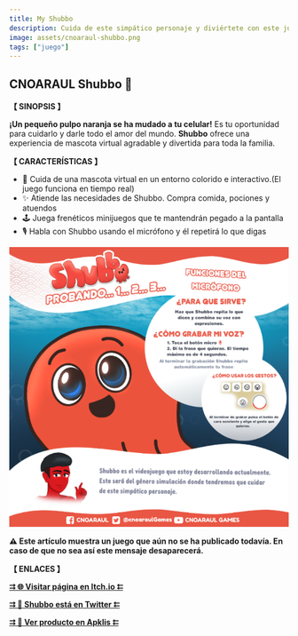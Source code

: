 ```yaml
---
title: My Shubbo
description: Cuida de este simpático personaje y diviértete con este juego de mascota virtual
image: assets/cnoaraul-shubbo.png
tags: ["juego"]
---
```

## CNOARAUL Shubbo 🐙


**【 SINOPSIS 】**

**¡Un pequeño pulpo naranja se ha mudado a tu celular!** Es tu oportunidad para cuidarlo y darle todo el amor del mundo.
**Shubbo** ofrece una experiencia de mascota virtual agradable y divertida para toda la familia.

**【 CARACTERÍSTICAS 】**

* 📱 Cuida de una mascota virtual en un entorno colorido e interactivo.(El juego funciona en tiempo real)
* ✨ Atiende las necesidades de Shubbo. Compra comida, pociones y atuendos
* 🕹 Juega frenéticos minijuegos que te mantendrán pegado a la pantalla
* 🎙 Habla con Shubbo usando el micrófono y él repetirá lo que digas

![freature_mic](assets/feature_image1.png)


**⚠ Este artículo muestra un juego que aún no se ha publicado todavía. En caso de que no sea así este mensaje desaparecerá.**


**【 ENLACES 】**

[**⮆ 🌐 Visitar página en Itch.io ⮄**](https://cnoaraul.itch.io/shubbo)

[**⮆ 📰 Shubbo está en Twitter ⮄**](https://twitter.com/cnrlShubbo)

[**⮆ 🛒 Ver producto en Apklis ⮄**](https://www.apklis.cu/application/com.cnoaraul.shubbo)